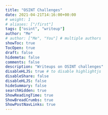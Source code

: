 ```yaml
---
title: "OSINT Challenges"
date: 2021-04-21T14:16:00+00:00
# weight: 1
# aliases: ["/first"]
tags: ["osint", "writeup"]
author: "Me"
# author: ["Me", "You"] # multiple authors
showToc: true
TocOpen: true
draft: false
hidemeta: false
comments: false
description: "Writeups on OSINT challenges"
disableHLJS: true # to disable highlightjs
disableShare: false
disableHLJS: false
hideSummary: false
searchHidden: true
ShowReadingTime: true
ShowBreadCrumbs: true
ShowPostNavLinks: true
---
```

